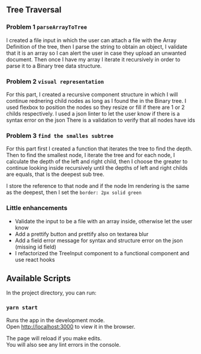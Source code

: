 ## Tree Traversal
### Problem 1 `parseArrayToTree`
I created a file input in which the user can attach a file with the Array Definition of the tree, then I parse the string to obtain an object, I validate that it is an array so I can alert the user in case they upload an unwanted document.
Then once I have my array I iterate it recursively in order to parse it to a Binary tree data structure.
### Problem 2 `visual representation`
For this part, I created a recursive component structure in which I will continue rednering child nodes as long as I found the in the Binary tree.
I used flexbox to position the nodes so they resize or fill if there are 1 or 2 childs respectively.
I used a json linter to let the user know if there is a syntax error on the json
There is a validation to verify that all nodes have ids
### Problem 3 `find the smalles subtree`
For this part first I created a function that iterates the tree to find the depth.
Then to find the smallest node, I iterate the tree and for each node, I calculate the depth of the left and right child, then I choose the greater to continue looking inside recursively until the depths of left and right childs are equals, that is the deepest sub tree.

I store the reference to that node and if the node Im rendering is the same as the deepest, then I set the `border: 2px solid green`

### Little enhancements
 - Validate the input to be a file with an array inside, otherwise let the user know
 - Add a prettify button and prettify also on textarea blur
 - Add a field error message for syntax and structure error on the json (missing id field)
 - I refactorized the TreeInput component to a functional component and use react hooks

## Available Scripts

In the project directory, you can run:

### `yarn start`

Runs the app in the development mode.<br>
Open [http://localhost:3000](http://localhost:3000) to view it in the browser.

The page will reload if you make edits.<br>
You will also see any lint errors in the console.


